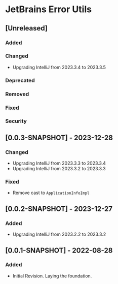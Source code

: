 <!-- Keep a Changelog guide -> https://keepachangelog.com -->

# JetBrains Error Utils

## [Unreleased]
### Added

### Changed
- Upgrading IntelliJ from 2023.3.4 to 2023.3.5

### Deprecated

### Removed

### Fixed

### Security

## [0.0.3-SNAPSHOT] - 2023-12-28
### Changed
- Upgrading IntelliJ from 2023.3.3 to 2023.3.4
- Upgrading IntelliJ from 2023.3.2 to 2023.3.3

### Fixed
- Remove cast to `ApplicationInfoImpl`

## [0.0.2-SNAPSHOT] - 2023-12-27
### Added
- Upgrading IntelliJ from 2023.2.2 to 2023.3.2

## [0.0.1-SNAPSHOT] - 2022-08-28
### Added
- Initial Revision. Laying the foundation.